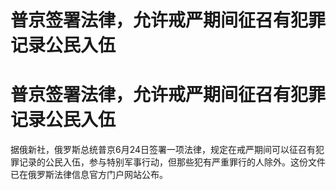 # 普京签署法律，允许戒严期间征召有犯罪记录公民入伍

# 普京签署法律，允许戒严期间征召有犯罪记录公民入伍

据俄新社，俄罗斯总统普京6月24日签署一项法律，规定在戒严期间可以征召有犯罪记录的公民入伍，参与特别军事行动，但那些犯有严重罪行的人除外。这份文件已在俄罗斯法律信息官方门户网站公布。

